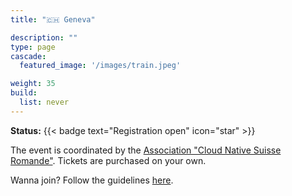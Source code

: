 ```yaml
---
title: "🇨🇭 Geneva"

description: ""
type: page
cascade:
  featured_image: '/images/train.jpeg'

weight: 35
build:
  list: never
---
```


**Status:** {{< badge text="Registration open" icon="star" >}}

The event is coordinated by the
[Association "Cloud Native Suisse Romande"](https://cloud-native-romandy.ch/events/kubetrain/).
Tickets are purchased on your own.

Wanna join?
Follow the guidelines [here](https://cloud-native-romandy.ch/events/kubetrain/).


<!--more-->
